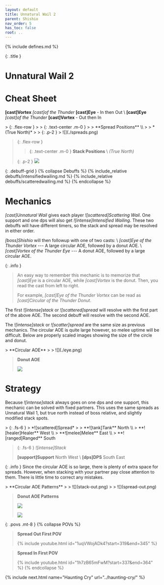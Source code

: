 ```yaml
---
layout: default
title: Unnatural Wail 2
parent: Shishio
nav_order: 5
has_toc: false
root: ..
---
```


{% include defines.md %}

{: .title }
# Unnatural Wail 2

# Cheat Sheet

**[cast]Vortex** *[cast]of the Thunder* **[cast]Eye** - In then Out \\
**[cast]Eye** *[cast]of the Thunder* **[cast]Vortex** - Out then In

<div class="column-grid collapse-sm mb-8" markdown="1">
> {: .flex-row }
> > {: .text-center .m-0 }
> > **Spread Positions** \\
> > *(True North)*
>
> {: .p-2 }
> ![](./spreads.png)

> {: .flex-row }
> > {: .text-center .m-0 }
> > **Stack Positions** \\
> > *(True North)*
>
> {: .p-2 }
> ![](./stacks.png)
</div>

{: .debuff-grid }
{% collapse Debuffs %}
{% include_relative debuffs/intensifiedwailing.md %}
{% include_relative debuffs/scatteredwailing.md %}
{% endcollapse %}

# Mechanics

*[cast]Unnatural Wail* gives each player *![scattered]Scattering Wail*. One
support and one dps will also get *![intense]Intensified Wailing*. These two
debuffs will have different timers, so the stack and spread may be resolved in
either order.

*[boss]Shishio* will then followup with one of two casts: \\
*[cast]Eye of the Thunder Vortex* --- A large circular AOE, followed by a donut
AOE. \\
*[cast]Vortex of the Thunder Eye* --- A donut AOE, followed by a large circular
AOE.

{: .info }
> An easy way to remember this mechanic is to memorize that *[cast]Eye* is a
> circular AOE, while *[cast]Vortex* is the donut. Then, you read the cast from
> left to right.
>
> For example, *[cast]Eye of the Thunder Vortex* can be read as
> *[cast]Circular of the Thunder Donut*.

The first *![intense]stack* or *![scattered]spread* will resolve with the first
part of the above AOE. The second debuff will resolve with the second AOE.

The *![intense]stack* or *![scatter]spread* are the same size as previous
mechanics. The circular AOE is quite large however, so melee uptime will be
difficult. Below are properly scaled images showing the size of the circle and
donut.

<div class="column-grid" markdown="1">
> **Circular AOE**
>
> ![](./eye.png)

> **Donut AOE**
>
> ![](./vortex.png)
</div>

# Strategy

Because *![intense]stack* always goes on one dps and one support, this mechanic
can be solved with fixed partners. This uses the same spreads as Unnatural Wail
1, but true north instead of boss relative, and slightly modified stack spots.

<div class="column-flex even dividers mb-4" markdown="1">
> {: .fs-6 }
> *![scattered]Spread*
>
> **![tank]Tank** North \\
> **![healer]Healer** West \\
> **![melee]Melee** East \\
> **![ranged]Ranged** South

> {: .fs-6 }
> *![intense]Stack*
>
> **[support]Support** North West \\
> **[dps]DPS** South East
</div>

{: .info }
Since the circular AOE is so large, there is plenty of extra space for spreads.
However, when stacking with your partner pay close attention to them. There is
little time to correct any mistakes.

<div class="column-grid" markdown="1">
> **Circular AOE Patterns**
>
> ![](stack-out.png)
>
> ![](spread-out.png)

> **Donut AOE Patterns**
>
> ![](spread-in.png)
>
> ![](stack-in.png)
</div>

{: .povs .mt-8 }
{% collapse POVs %}
> **Spread Out First POV**
>
> {% include youtube.html id="1uqVWojADk4?start=319&end=345" %}

> **Spread In First POV**
>
> {% include youtube.html id="1h7zB65mFwM?start=337&end=364" %}
{% endcollapse %}

{% include next.html name="Haunting Cry" url="../haunting-cry/" %}
